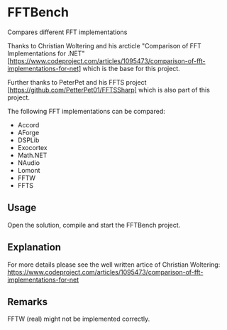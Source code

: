 # FFTBench
Compares different FFT implementations

Thanks to Christian Woltering and his arcticle "Comparison of FFT Implementations for .NET" [https://www.codeproject.com/articles/1095473/comparison-of-fft-implementations-for-net] which is the base for this project.

Further thanks to PeterPet and his FFTS project [https://github.com/PetterPet01/FFTSSharp] which is also part of this project.

The following FFT implementations can be compared:
-	Accord
-	AForge
-	DSPLib
-	Exocortex
-	Math.NET
-	NAudio
-	Lomont
-	FFTW
-	FFTS

## Usage
Open the solution, compile and start the FFTBench project.

## Explanation
For more details please see the well written artice of Christian Woltering: https://www.codeproject.com/articles/1095473/comparison-of-fft-implementations-for-net

## Remarks
FFTW (real) might not be implemented correctly.

